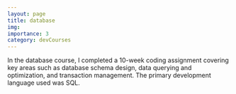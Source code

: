 ```yaml
---
layout: page
title: database
img:
importance: 3
category: devCourses
---
```


In the database course, I completed a 10-week coding assignment covering key areas such as database schema design, data querying and optimization, and transaction management. The primary development language used was SQL.
